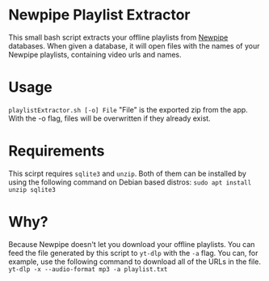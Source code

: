 # Newpipe Playlist Extractor
This small bash script extracts your offline playlists from [Newpipe](https://github.com/TeamNewPipe/NewPipe "Newpipe Github Page") databases.
When given a database, it will open files with the names of your Newpipe playlists, containing video urls and names.

# Usage
`playlistExtractor.sh [-o] File`
"File" is the exported zip from the app.
With the -o flag, files will be overwritten if they already exist.

# Requirements
This scirpt requires `sqlite3` and `unzip`.
Both of them can be installed by using the following command on Debian based distros:
`sudo apt install unzip sqlite3`

# Why?
Because Newpipe doesn't let you download your offline playlists.
You can feed the file generated by this script to `yt-dlp` with the `-a` flag.
You can, for example, use the following command to download all of the URLs in the file. 
`yt-dlp -x --audio-format mp3 -a playlist.txt`


